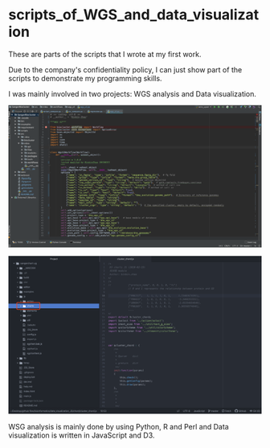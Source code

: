 # scripts_of_WGS_and_data_visualization
These are parts of the scripts that I wrote at my first work.

Due to the company's confidentiality policy, I can just show part of the scripts to demonstrate my programming skills.

I was mainly involved in two projects: WGS analysis and Data visualization. 

![WGS_Analysis Framework](./WGS_Analysis/Structure_of_WGS_Analysis.png)

![Data Visualization Framework](./JS_data_visualization/data_visualization_structure.png)

WSG analysis is mainly done by using Python, R and Perl and Data visualization is written in JavaScript and D3.
